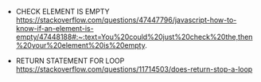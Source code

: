 - CHECK ELEMENT IS EMPTY
  https://stackoverflow.com/questions/47447796/javascript-how-to-know-if-an-element-is-empty/47448188#:~:text=You%20could%20just%20check%20the,then%20your%20element%20is%20empty.

- RETURN STATEMENT FOR LOOP
  https://stackoverflow.com/questions/11714503/does-return-stop-a-loop
